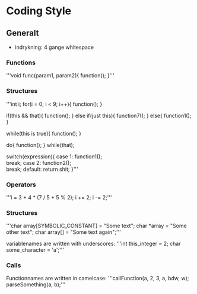 # Coding Style

## Generalt
* indrykning: 4 gange whitespace

### Functions
'''void func(param1, param2){
    function();
}'''

### Structures 

'''int i;
for(i = 0; i < 9; i++){
    function();
}

if(this && that){
    function();
} else if(just this){
    function7();
} else{
    function1();
}

while(this is true){
    function();
}

do{
    function();
} while(that);

switch(expression){
    case 1:
        function1();    
        break;
    case 2:
        function2();    
        break;
    default:
        return shit;
}'''

### Operators  
'''i = 3 + 4 * (7 / 5 + 5 % 2);
i += 2;
i -= 2;'''

### Structures
'''char array[SYMBOLIC_CONSTANT] = "Some text";
char *array = "Some other text";
char array[] = "Some text again";'''

variablenames are written with underscores: 
'''int this_integer = 2;
char some_character = 'a';'''

### Calls  
Functionnames are written in camelcase:
'''callFunction(a, 2, 3, a, bdw, w);
parseSomething(a, b);'''
